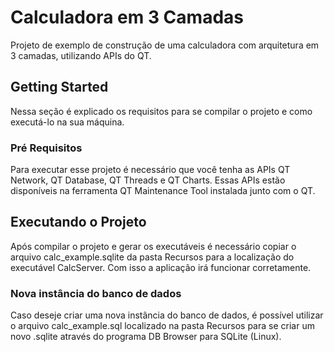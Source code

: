 # Calculadora em 3 Camadas

Projeto de exemplo de construção de uma calculadora com arquitetura em 3 camadas, utilizando APIs do QT. 

## Getting Started

Nessa seção é explicado os requisitos para se compilar o projeto e como executá-lo na sua máquina.

### Pré Requisitos

Para executar esse projeto é necessário que você tenha as APIs QT Network, QT Database, QT Threads e QT Charts.
Essas APIs estão disponíveis na ferramenta QT Maintenance Tool instalada junto com o QT.

## Executando o Projeto

Após compilar o projeto e gerar os executáveis é necessário copiar o arquivo calc_example.sqlite da pasta Recursos para a localização do executável CalcServer. Com isso a aplicação irá funcionar corretamente.

### Nova instância do banco de dados

Caso deseje criar uma nova instância do banco de dados, é possível utilizar o arquivo calc_example.sql localizado na pasta Recursos para se criar um novo .sqlite através do programa DB Browser para SQLite (Linux).